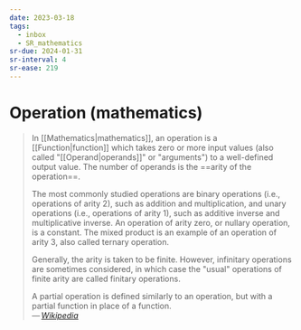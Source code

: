 ```yaml
---
date: 2023-03-18
tags:
  - inbox
  - SR_mathematics
sr-due: 2024-01-31
sr-interval: 4
sr-ease: 219
---
```


# Operation (mathematics)

> In [[Mathematics|mathematics]], an operation is a [[Function|function]]
> which takes zero or more input values (also called "[[Operand|operands]]" or
> "arguments") to a well-defined output value. The number of operands is the
> ==arity of the operation==.
>
> The most commonly studied operations are binary operations (i.e., operations
> of arity 2), such as addition and multiplication, and unary operations (i.e.,
> operations of arity 1), such as additive inverse and multiplicative inverse.
> An operation of arity zero, or nullary operation, is a constant. The mixed
> product is an example of an operation of arity 3, also called ternary
> operation.
>
> Generally, the arity is taken to be finite. However, infinitary operations are
> sometimes considered, in which case the "usual" operations of finite arity are
> called finitary operations.
>
> A partial operation is defined similarly to an operation, but with a partial
> function in place of a function.\
> — <cite>[Wikipedia](https://en.wikipedia.org/wiki/Operation_\(mathematics\))</cite>

